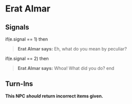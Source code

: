 # Erat Almar


## Signals

if(e.signal == 1) then


>**Erat Almar says:** Eh, what do you mean by peculiar?

if(e.signal == 2) then


>**Erat Almar says:** Whoa! What did you do?
end



## Turn-Ins



**This NPC *should* return incorrect items given.**





